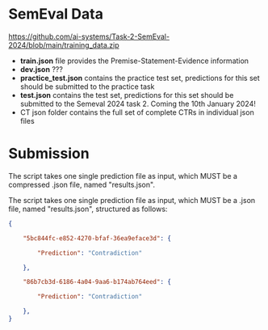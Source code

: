 # SemEval Data

https://github.com/ai-systems/Task-2-SemEval-2024/blob/main/training_data.zip

* **train.json** file provides the Premise-Statement-Evidence information
* **dev.json** ???
* **practice_test.json** contains the practice test set, predictions for this set should be submitted to the practice task
* **test.json** contains the test set, predictions for this set should be submitted to the Semeval 2024 task 2. Coming the 10th January 2024!
* CT json folder contains the full set of complete CTRs in individual json files

# Submission
The script takes one single prediction file as input, which MUST be a compressed .json file, named "results.json".

The script takes one single prediction file as input, which MUST be a .json file, named "results.json", structured as follows:

```json
{

    "5bc844fc-e852-4270-bfaf-36ea9eface3d": {

        "Prediction": "Contradiction"

    },

    "86b7cb3d-6186-4a04-9aa6-b174ab764eed": {

        "Prediction": "Contradiction"

    },
}
```